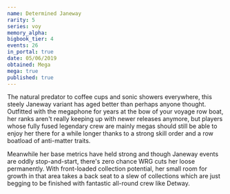 ```yaml
---
name: Determined Janeway
rarity: 5
series: voy
memory_alpha:
bigbook_tier: 4
events: 26
in_portal: true
date: 05/06/2019
obtained: Mega
mega: true
published: true
---
```


The natural predator to coffee cups and sonic showers everywhere, this steely Janeway variant has aged better than perhaps anyone thought. Outfitted with the megaphone for years at the bow of your voyage row boat, her ranks aren't really keeping up with newer releases anymore, but players whose fully fused legendary crew are mainly megas should still be able to enjoy her there for a while longer thanks to a strong skill order and a row boatload of anti-matter traits.

Meanwhile her base metrics have held strong and though Janeway events are oddly stop-and-start, there's zero chance WRG cuts her loose permanently. With front-loaded collection potential, her small room for growth in that area takes a back seat to a slew of collections which are just begging to be finished with fantastic all-round crew like Detway.
